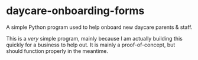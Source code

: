 # daycare-onboarding-forms
A simple Python program used to help onboard new daycare parents &amp; staff.

This is a *very* simple program, mainly because I am actually building this quickly for a business to help out. It is 
mainly a proof-of-concept, but should function properly in the meantime.